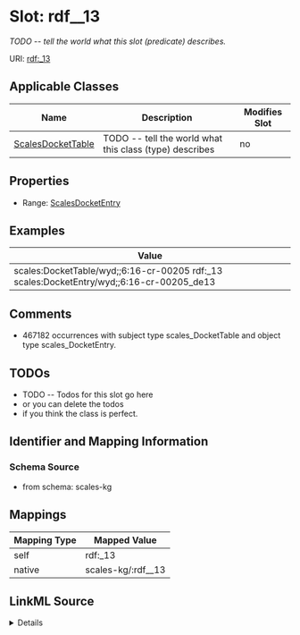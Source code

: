 

# Slot: rdf__13


_TODO -- tell the world what this slot (predicate) describes._





URI: [rdf:_13](http://www.w3.org/1999/02/22-rdf-syntax-ns#_13)



<!-- no inheritance hierarchy -->





## Applicable Classes

| Name | Description | Modifies Slot |
| --- | --- | --- |
| [ScalesDocketTable](../classes/ScalesDocketTable.md) | TODO -- tell the world what this class (type) describes |  no  |







## Properties

* Range: [ScalesDocketEntry](../classes/ScalesDocketEntry.md)






## Examples

| Value |
| --- |
| scales:DocketTable/wyd;;6:16-cr-00205 rdf:_13 scales:DocketEntry/wyd;;6:16-cr-00205_de13 |

## Comments

* 467182 occurrences with subject type scales_DocketTable and object type scales_DocketEntry.

## TODOs

* TODO -- Todos for this slot go here
* or you can delete the todos
* if you think the class is perfect.

## Identifier and Mapping Information







### Schema Source


* from schema: scales-kg




## Mappings

| Mapping Type | Mapped Value |
| ---  | ---  |
| self | rdf:_13 |
| native | scales-kg/:rdf__13 |




## LinkML Source

<details>
```yaml
name: rdf__13
description: TODO -- tell the world what this slot (predicate) describes.
todos:
- TODO -- Todos for this slot go here
- or you can delete the todos
- if you think the class is perfect.
comments:
- 467182 occurrences with subject type scales_DocketTable and object type scales_DocketEntry.
examples:
- value: scales:DocketTable/wyd;;6:16-cr-00205 rdf:_13 scales:DocketEntry/wyd;;6:16-cr-00205_de13
from_schema: scales-kg
rank: 1000
slot_uri: rdf:_13
alias: rdf__13
domain_of:
- scales_DocketTable
range: scales_DocketEntry

```
</details>